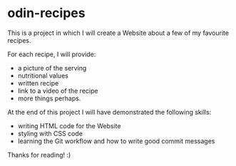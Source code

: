 # odin-recipes

This is a project in which I will create a Website about a few of my favourite recipes.

For each recipe, I will provide:
- a picture of the serving
- nutritional values
- written recipe 
- link to a video of the recipe 
- more things perhaps.

At the end of this project I will have demonstrated the following skills: 
- writing HTML code for the Website 
- styling with CSS code
- learning the Git workflow and how to write good commit messages

Thanks for reading! :)